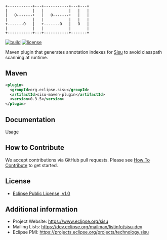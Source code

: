 ```
+-----------+---+-----------+---+---+
|           |   |           |   |   |
|   O-------+   |   O-------+   |   |
|           |   |           |   |   |
+-------O   |   +-------O   |   O   |
|           |   |           |       |
+-----------+---+-----------+-------+
```

[![build](https://github.com/eclipse/sisu.mojos/actions/workflows/build.yml/badge.svg?event=push)](https://github.com/eclipse/sisu.mojos/actions/workflows/build.yml)
[![license](https://img.shields.io/badge/license-EPL_1.0-blue.svg)](https://www.eclipse.org/legal/epl-v10.html)

Maven plugin that generates annotation indexes for [Sisu](https://github.com/eclipse/sisu.inject) to avoid classpath scanning at runtime.

## Maven

```xml
<plugin>
  <groupId>org.eclipse.sisu</groupId>
  <artifactId>sisu-maven-plugin</artifactId>
  <version>0.3.5</version>
</plugin>
```

## Documentation

[Usage](https://eclipse.github.io/sisu.mojos/)

## How to Contribute

We accept contributions via GitHub pull requests. Please see [How To Contribute](CONTRIBUTING.md) to get started.

## License

- [Eclipse Public License, v1.0](https://www.eclipse.org/legal/epl-v10.html)

## Additional information

* Project Website: https://www.eclipse.org/sisu
* Mailing Lists: https://dev.eclipse.org/mailman/listinfo/sisu-dev
* Eclipse PMI: https://projects.eclipse.org/projects/technology.sisu

